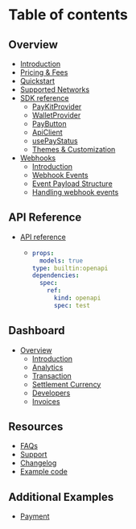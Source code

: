 # Table of contents

## Overview

* [Introduction](README.md)
* [Pricing & Fees](overview/pricing.md)
* [Quickstart](overview/quickstart.md)
* [Supported Networks](overview/supported-networks.md)
* [SDK reference](overview/sdk-reference.md)
  * [PayKitProvider](overview/sdk-reference.md#paykitprovider)
  * [WalletProvider](overview/sdk-reference.md#walletprovider)
  * [PayButton](overview/sdk-reference.md#paybutton)
  * [ApiClient](overview/sdk-reference.md#apiclient)
  * [usePayStatus](overview/sdk-reference.md#usepaystatus)
  * [Themes & Customization](overview/sdk-reference.md#themes-and-customization)
* [Webhooks](overview/webhooks.md)
  * [Introduction](overview/webhooks.md#introduction)
  * [Webhook Events](overview/webhooks.md#webhook-events)
  * [Event Payload Structure](overview/webhooks.md#event-payload-structure)
  * [Handling webhook events](overview/webhooks.md#handling-webhook-events)

## API Reference

* [API reference](<README (1).md>)
  * ```yaml
    props:
      models: true
    type: builtin:openapi
    dependencies:
      spec:
        ref:
          kind: openapi
          spec: test
    ```

## Dashboard

* [Overview](dashboard/index.md)
  * [Introduction](dashboard/index.md#introduction)
  * [Analytics](dashboard/index.md#analytics)
  * [Transaction](dashboard/index.md#transaction)
  * [Settlement Currency](dashboard/index.md#settlement-currency)
  * [Developers](dashboard/index.md#developers)
  * [Invoices](dashboard/index.md#invoices)

## Resources

* [FAQs](resources/faqs.md)
* [Support](resources/support.md)
* [Changelog](resources/changelog.md)
* [Example code](resources/open-source-example.md)

## Additional Examples

* [Payment](additional-examples/payment.md)
